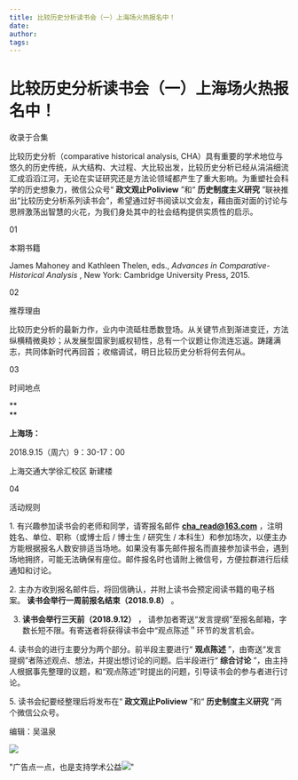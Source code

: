 ```yaml
---
title: 比较历史分析读书会（一）上海场火热报名中！
date: 
author: 
tags: 
---
```

# 比较历史分析读书会（一）上海场火热报名中！


收录于合集

比较历史分析（comparative historical analysis,
CHA）具有重要的学术地位与悠久的历史传统，从大结构、大过程、大比较出发，比较历史分析已经从涓涓细流汇成滔滔江河，无论在实证研究还是方法论领域都产生了重大影响。为重塑社会科学的历史想象力，微信公众号“
**政文观止Poliview** ”和“ **历史制度主义研究**
”联袂推出“比较历史分析系列读书会”，希望通过好书阅读以文会友，藉由面对面的讨论与思辨激荡出智慧的火花，为我们身处其中的社会结构提供实质性的启示。

  

01

本期书籍

  

James Mahoney and Kathleen Thelen, eds., _Advances in Comparative-Historical
Analysis_ , New York: Cambridge University Press, 2015.

  

  

02

推荐理由

  

比较历史分析的最新力作，业内中流砥柱悉数登场。从关键节点到渐进变迁，方法纵横精微奥妙；从发展型国家到威权韧性，总有一个议题让你流连忘返。踌躇满志，共同体新时代再回首；收缩调试，明日比较历史分析将何去何从。

  

03

时间地点

 **  
**

 **上海场：**

2018.9.15（周六）9：30-17：00

上海交通大学徐汇校区 新建楼

  

04

活动规则

1\. 有兴趣参加读书会的老师和同学，请寄报名邮件 **cha_read@163.com** ，注明姓名、单位、职称（或博士后 / 博士生 / 研究生 /
本科生）和参加场次，以便主办方能根据报名人数安排适当场地。如果没有事先邮件报名而直接参加读书会，遇到场地拥挤，可能无法确保有座位。邮件报名时也请附上微信号，方便拉群进行后续通知和讨论。

2\. 主办方收到报名邮件后，将回信确认，并附上读书会预定阅读书籍的电子档案。 **读书会举行一周前报名结束（2018.9.8）** 。

3. **读书会举行三天前（2018.9.12）** ， 请参加者寄送“发言提纲”至报名邮箱，字数长短不限。有寄送者将获得读书会中“观点陈述＂环节的发言机会。

4\. 读书会的进行主要分为两个部分。前半段主要进行“ **观点陈述** ”，由寄送“发言提纲”者陈述观点、想法，并提出想讨论的问题。后半段进行“
**综合讨论** ”，由主持人根据事先整理的议题，和“观点陈述”时提出的问题，引导读书会的参与者进行讨论。

5\. 读书会纪要经整理后将发布在“ **政文观止Poliview** ”和“ **历史制度主义研究** ”两个微信公众号。  

  

  

编辑：吴温泉

![](/images/536/2.png)

"广告点一点，也是支持学术公益![](/images/536/3.png)"

